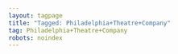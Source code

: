```yaml
---
layout: tagpage
title: "Tagged: Philadelphia+Theatre+Company"
tag: Philadelphia+Theatre+Company
robots: noindex
---
```

